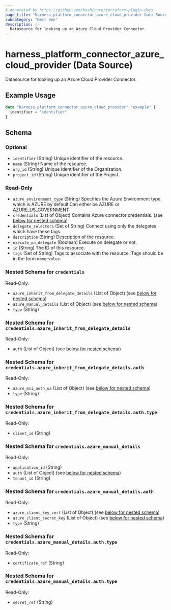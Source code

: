 ```yaml
---
# generated by https://github.com/hashicorp/terraform-plugin-docs
page_title: "harness_platform_connector_azure_cloud_provider Data Source - terraform-provider-harness"
subcategory: "Next Gen"
description: |-
  Datasource for looking up an Azure Cloud Provider Connector.
---
```


# harness_platform_connector_azure_cloud_provider (Data Source)

Datasource for looking up an Azure Cloud Provider Connector.

## Example Usage

```terraform
data "harness_platform_connector_azure_cloud_provider" "example" {
  identifier = "identifier"
}
```

<!-- schema generated by tfplugindocs -->
## Schema

### Optional

- `identifier` (String) Unique identifier of the resource.
- `name` (String) Name of the resource.
- `org_id` (String) Unique identifier of the Organization.
- `project_id` (String) Unique identifier of the Project.

### Read-Only

- `azure_environment_type` (String) Specifies the Azure Environment type, which is AZURE by default.Can either be AZURE or AZURE_US_GOVERNMENT
- `credentials` (List of Object) Contains Azure connector credentials. (see [below for nested schema](#nestedatt--credentials))
- `delegate_selectors` (Set of String) Connect using only the delegates which have these tags.
- `description` (String) Description of the resource.
- `execute_on_delegate` (Boolean) Execute on delegate or not.
- `id` (String) The ID of this resource.
- `tags` (Set of String) Tags to associate with the resource. Tags should be in the form `name:value`.

<a id="nestedatt--credentials"></a>
### Nested Schema for `credentials`

Read-Only:

- `azure_inherit_from_delegate_details` (List of Object) (see [below for nested schema](#nestedobjatt--credentials--azure_inherit_from_delegate_details))
- `azure_manual_details` (List of Object) (see [below for nested schema](#nestedobjatt--credentials--azure_manual_details))
- `type` (String)

<a id="nestedobjatt--credentials--azure_inherit_from_delegate_details"></a>
### Nested Schema for `credentials.azure_inherit_from_delegate_details`

Read-Only:

- `auth` (List of Object) (see [below for nested schema](#nestedobjatt--credentials--azure_inherit_from_delegate_details--auth))

<a id="nestedobjatt--credentials--azure_inherit_from_delegate_details--auth"></a>
### Nested Schema for `credentials.azure_inherit_from_delegate_details.auth`

Read-Only:

- `azure_msi_auth_ua` (List of Object) (see [below for nested schema](#nestedobjatt--credentials--azure_inherit_from_delegate_details--auth--azure_msi_auth_ua))
- `type` (String)

<a id="nestedobjatt--credentials--azure_inherit_from_delegate_details--auth--azure_msi_auth_ua"></a>
### Nested Schema for `credentials.azure_inherit_from_delegate_details.auth.type`

Read-Only:

- `client_id` (String)




<a id="nestedobjatt--credentials--azure_manual_details"></a>
### Nested Schema for `credentials.azure_manual_details`

Read-Only:

- `application_id` (String)
- `auth` (List of Object) (see [below for nested schema](#nestedobjatt--credentials--azure_manual_details--auth))
- `tenant_id` (String)

<a id="nestedobjatt--credentials--azure_manual_details--auth"></a>
### Nested Schema for `credentials.azure_manual_details.auth`

Read-Only:

- `azure_client_key_cert` (List of Object) (see [below for nested schema](#nestedobjatt--credentials--azure_manual_details--auth--azure_client_key_cert))
- `azure_client_secret_key` (List of Object) (see [below for nested schema](#nestedobjatt--credentials--azure_manual_details--auth--azure_client_secret_key))
- `type` (String)

<a id="nestedobjatt--credentials--azure_manual_details--auth--azure_client_key_cert"></a>
### Nested Schema for `credentials.azure_manual_details.auth.type`

Read-Only:

- `certificate_ref` (String)


<a id="nestedobjatt--credentials--azure_manual_details--auth--azure_client_secret_key"></a>
### Nested Schema for `credentials.azure_manual_details.auth.type`

Read-Only:

- `secret_ref` (String)


